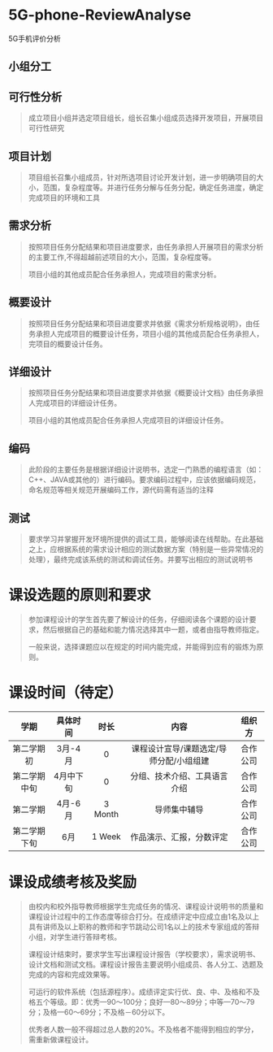 # 5G-phone-ReviewAnalyse
5G手机评价分析

## 小组分工

## 可行性分析
> 成立项目小组并选定项目组长，组长召集小组成员选择开发项目，开展项目可行性研究

## 项目计划
> 项目组长召集小组成员，针对所选项目讨论开发计划，进一步明确项目的大小，范围，复杂程度等。并进行任务分解与任务分配，确定任务进度，确定完成项目的环境和工具

## 需求分析
> 按照项目任务分配结果和项目进度要求，由任务承担人开展项目的需求分析的主要工作,不得超越前述项目的大小，范围，复杂程度等。
> 
> 项目小组的其他成员配合任务承担人，完成项目的需求分析。

## 概要设计
> 按照项目任务分配结果和项目进度要求并依据《需求分析规格说明》，由任务承担人完成项目的概要设计任务，项目小组的其他成员配合任务承担人，完项目的概要设计任务。

## 详细设计
> 按照项目任务分配结果和项目进度要求并依据《概要设计文档》由任务承担人完成项目的详细设计任务。
> 
> 项目小组的其他成员配合任务承担人完成项目的详细设计任务。

## 编码
> 此阶段的主要任务是根据详细设计说明书，选定一门熟悉的编程语言（如：C++、JAVA或其他的）进行编码。要求编码过程中，应该依据编码规范，命名规范等相关规范开展编码工作，源代码需有适当的注释

## 测试
> 要求学习并掌握开发环境所提供的调试工具，能够阅读在线帮助。在此基础之上，应根据系统的需求设计相应的测试数据方案（特别是一些异常情况的处理），最终完成该系统的测试和调试任务。并要写出相应的测试说明书

# 课设选题的原则和要求
> 参加课程设计的学生首先要了解设计的任务，仔细阅读各个课题的设计要求，然后根据自己的基础和能力情况选择其中一题，或者由指导教师指定。  
> 
> 一般来说，选择课题应以在规定的时间内能完成，并能得到应有的锻炼为原则。


# 课设时间（待定）
|   学期   | 具体时间  |   时长    |          内容           | 组织方  |
|:------:|:-----:|:-------:|:---------------------:|:----:|
| 第二学期初  | 3月-4月 |    0    | 课程设计宣导/课题选定/导师分配/小组组建 | 合作公司 |
| 第二学期中旬 | 4月中下旬 |    0    |    分组、技术介绍、工具语言介绍     | 合作公司 |
|  第二学期  | 4月-6月 | 3 Month |        导师集中辅导         | 合作公司 |
| 第二学期下旬 |  6月   | 1 Week  |     作品演示、汇报，分数评定      | 合作公司 |

#  课设成绩考核及奖励
> 由校内和校外指导教师根据学生完成任务的情况、课程设计说明书的质量和课程设计过程中的工作态度等综合打分。在成绩评定中应成立由1名及以上具有讲师及以上职称的教师和字节跳动公司1名以上的技术专家组成的答辩小组，对学生进行答辩考核。
> 
> 课程设计结束时，要求学生写出课程设计报告（学校要求），需求说明书、设计文档和测试文档。课程设计报告主要说明小组成员、各人分工、选题及完成的内容和完成效果等。
> 
> 可运行的软件系统（包括源程序）。成绩评定实行优、良、中、及格和不及格五个等级。即：优秀—90～100分；良好—80～89分；中等—70～79分；及格—60～69分；不及格－60分以下。
> 
> 优秀者人数一般不得超过总人数的20%。不及格者不能得到相应的学分，需重新做课程设计。